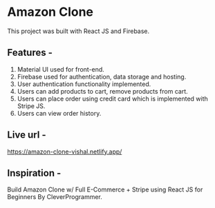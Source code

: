 # Amazon Clone

This project was built with React JS and Firebase.

## Features -

1. Material UI used for front-end.
2. Firebase used for authentication, data storage and hosting.
3. User authentication functionality implemented.
4. Users can add products to cart, remove products from cart.
5. Users can place order using credit card which is implemented with Stripe JS.
6. Users can view order history.

## Live url -

https://amazon-clone-vishal.netlify.app/

## Inspiration -

Build Amazon Clone w/ Full E-Commerce + Stripe using React JS for Beginners By CleverProgrammer.
